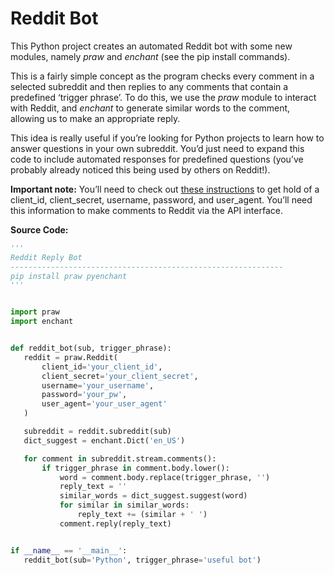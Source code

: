 # **Reddit Bot**

This Python project creates an automated Reddit bot with some new modules, namely _praw_ and _enchant_ (see the pip install commands).

This is a fairly simple concept as the program checks every comment in a selected subreddit and then replies to any comments that contain a predefined ‘trigger phrase’. To do this, we use the _praw_ module to interact with Reddit, and _enchant_ to generate similar words to the comment, allowing us to make an appropriate reply.

This idea is really useful if you’re looking for Python projects to learn how to answer questions in your own subreddit. You’d just need to expand this code to include automated responses for predefined questions (you’ve probably already noticed this being used by others on Reddit!). 

**Important note:** You’ll need to check out [these instructions](https://github.com/reddit-archive/reddit/wiki/OAuth2-Quick-Start-Example#first-steps) to get hold of a client_id, client_secret, username, password, and user_agent. You’ll need this information to make comments to Reddit via the API interface.

**Source Code:**

```python
'''
Reddit Reply Bot
-------------------------------------------------------------
pip install praw pyenchant
'''


import praw
import enchant


def reddit_bot(sub, trigger_phrase):
   reddit = praw.Reddit(
       client_id='your_client_id',
       client_secret='your_client_secret',
       username='your_username',
       password='your_pw',
       user_agent='your_user_agent'
   )

   subreddit = reddit.subreddit(sub)
   dict_suggest = enchant.Dict('en_US')

   for comment in subreddit.stream.comments():
       if trigger_phrase in comment.body.lower():
           word = comment.body.replace(trigger_phrase, '')
           reply_text = ''
           similar_words = dict_suggest.suggest(word)
           for similar in similar_words:
               reply_text += (similar + ' ')
           comment.reply(reply_text)


if __name__ == '__main__':
   reddit_bot(sub='Python', trigger_phrase='useful bot')
```